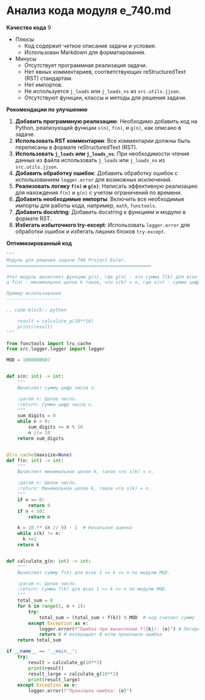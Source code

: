 # Анализ кода модуля e_740.md

**Качество кода**
9
- Плюсы
    - Код содержит четкое описание задачи и условия.
    - Использован Markdown для форматирования.
- Минусы
    - Отсутствует программная реализация задачи.
    - Нет явных комментариев, соответствующих reStructuredText (RST) стандартам.
    - Нет импортов.
    - Не используется `j_loads` или `j_loads_ns` из `src.utils.jjson`.
    - Отсутствуют функции, классы и методы для решения задачи.

**Рекомендации по улучшению**
1. **Добавить программную реализацию**: Необходимо добавить код на Python, реализующий функции `s(n)`, `f(n)`, и `g(n)`, как описано в задаче.
2. **Использовать RST комментарии**: Все комментарии должны быть переписаны в формате reStructuredText (RST).
3. **Использовать `j_loads` или `j_loads_ns`**: При необходимости чтения данных из файла использовать `j_loads` или `j_loads_ns` из `src.utils.jjson`.
4. **Добавить обработку ошибок**: Добавить обработку ошибок с использованием `logger.error` для возможных исключений.
5. **Реализовать логику `f(n)` и `g(n)`**: Написать эффективную реализацию для нахождения `f(n)` и `g(n)` с учетом ограничений по времени.
6. **Добавить необходимые импорты**: Включить все необходимые импорты для работы кода, например, `math`, `functools`.
7. **Добавить docstring**: Добавить docstring к функциям и модулю в формате RST.
8. **Избегать избыточного try-except**: Использовать `logger.error` для обработки ошибок и избегать лишних блоков `try-except`.

**Оптимизированный код**
```python
"""
Модуль для решения задачи 740 Project Euler.
=====================================================

Этот модуль вычисляет функцию g(n), где g(n) - это сумма f(k) для всех 1 <= k <= n,
а f(n) - минимальное целое k такое, что s(k) = n, где s(n) - сумма цифр числа n.

Пример использования
--------------------

.. code-block:: python

    result = calculate_g(10**16)
    print(result)
"""

from functools import lru_cache
from src.logger.logger import logger

MOD = 1000000007


def s(n: int) -> int:
    """
    Вычисляет сумму цифр числа n.

    :param n: Целое число.
    :return: Сумма цифр числа n.
    """
    sum_digits = 0
    while n > 0:
        sum_digits += n % 10
        n //= 10
    return sum_digits


@lru_cache(maxsize=None)
def f(n: int) -> int:
    """
    Вычисляет минимальное целое k, такое что s(k) = n.

    :param n: Целое число.
    :return: Минимальное целое k, такое что s(k) = n.
    """
    if n == 0:
        return 0
    if n < 10:
        return n

    k = 10 ** (n // 9) - 1  # Начальная оценка
    while s(k) != n:
      k +=1
    return k


def calculate_g(n: int) -> int:
    """
    Вычисляет сумму f(k) для всех 1 <= k <= n по модулю MOD.

    :param n: Целое число.
    :return: Сумма f(k) для всех 1 <= k <= n по модулю MOD.
    """
    total_sum = 0
    for k in range(1, n + 1):
        try:
            total_sum = (total_sum + f(k)) % MOD  # код считает сумму f(k)
        except Exception as e:
            logger.error(f"Ошибка при вычислении f({k}): {e}") # Логирование ошибки
            return 0 # возвращает 0 если произошла ошибка
    return total_sum

if __name__ == '__main__':
    try:
        result = calculate_g(10**3)
        print(result)
        result_large = calculate_g(10**2)
        print(result_large)
    except Exception as e:
        logger.error(f"Произошла ошибка: {e}")
```